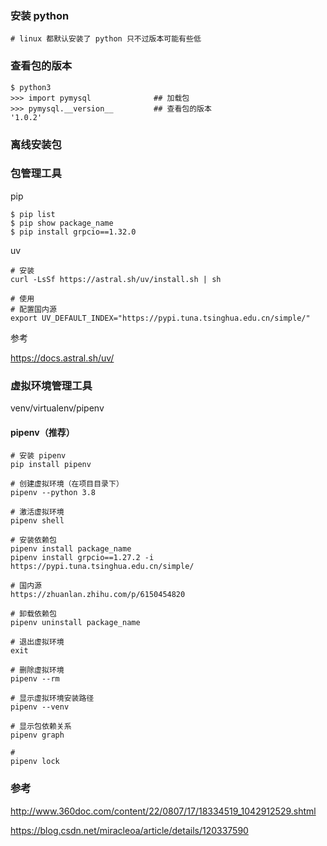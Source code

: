 ### 安装 python

```
# linux 都默认安装了 python 只不过版本可能有些低

```



### 查看包的版本

```
$ python3
>>> import pymysql              ## 加载包
>>> pymysql.__version__         ## 查看包的版本
'1.0.2'
```



### 离线安装包



### 包管理工具

pip

```
$ pip list
$ pip show package_name
$ pip install grpcio==1.32.0
```

uv

```
# 安装
curl -LsSf https://astral.sh/uv/install.sh | sh

# 使用
# 配置国内源
export UV_DEFAULT_INDEX="https://pypi.tuna.tsinghua.edu.cn/simple/"

```

参考

https://docs.astral.sh/uv/



### 虚拟环境管理工具

venv/virtualenv/pipenv

#### pipenv（推荐）

```
# 安装 pipenv
pip install pipenv

# 创建虚拟环境（在项目目录下）
pipenv --python 3.8

# 激活虚拟环境
pipenv shell

# 安装依赖包
pipenv install package_name
pipenv install grpcio==1.27.2 -i https://pypi.tuna.tsinghua.edu.cn/simple/

# 国内源
https://zhuanlan.zhihu.com/p/6150454820

# 卸载依赖包
pipenv uninstall package_name

# 退出虚拟环境
exit

# 删除虚拟环境
pipenv --rm

# 显示虚拟环境安装路径
pipenv --venv

# 显示包依赖关系
pipenv graph

# 
pipenv lock
```



### 参考

http://www.360doc.com/content/22/0807/17/18334519_1042912529.shtml

https://blog.csdn.net/miracleoa/article/details/120337590